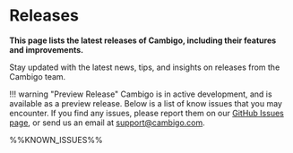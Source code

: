 # Releases


**This page lists the latest releases of Cambigo, including their features and improvements.**

Stay updated with the latest news, tips, and insights on releases from the Cambigo team.


!!! warning "Preview Release"
    Cambigo is in active development, and is available as a preview release.  Below is a list of know issues that you may encounter. If you find any issues, please report them on our [GitHub Issues page](https://github.com/Cambigo/cambigo/issues), or send us an email at [support@cambigo.com](mailto:support@cambigo.com).


%%KNOWN_ISSUES%%



